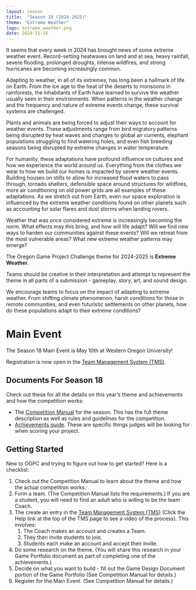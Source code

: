 ```yaml
---
layout: season
title:  "Season 18 (2024-2025)"
theme: "Extreme Weather"
logo: extreme_weather.png
date: 2024-11-16
---
```


It seems that every week in 2024 has brought news of some extreme weather event. Record-setting heatwaves on land and at sea, heavy rainfall, severe flooding, prolonged droughts, intense wildfires, and strong hurricanes are becoming increasingly common.

Adapting to weather, in all of its extremes, has long been a hallmark of life on Earth. From the ice age to the heat of the deserts to monsoons in rainforests, the inhabitants of Earth have learned to survive the weather usually seen in their environments. When patterns in the weather change and the frequency and nature of extreme events change, these survival systems are challenged.

Plants and animals are being forced to adjust their ways to account for weather events. These adjustments range from bird migratory patterns being disrupted by heat waves and changes to global air currents, elephant populations struggling to find watering holes, and even fish breeding seasons being disrupted by extreme changes in water temperature.

For humanity, these adaptations have profound influence on cultures and how we experience the world around us. Everything from the clothes we wear to how we build our homes is impacted by severe weather events. Building houses on stilts to allow for increased flood waters to pass through, tornado shelters, defensible space around structures for wildfires, more air conditioning on old power grids are all examples of these adaptations. As we stretch out from Earth, even our space exploration is influenced by the extreme weather conditions found on other planets such as accounting for solar flares and dust storms when landing rovers.

Weather that was once considered extreme is increasingly becoming the norm. What effects may this bring, and how will life adapt? Will we find new ways to harden our communities against these events? Will we retreat from the most vulnerable areas? What new extreme weather patterns may emerge?

The Oregon Game Project Challenge theme for 2024-2025 is **Extreme Weather**.

Teams should be creative in their interpretation and attempt to represent the theme in all parts of a submission - gameplay, story, art, and sound design.

We encourage teams to focus on the impact of adapting to extreme weather. From shifting climate phenomenon, harsh conditions for those in remote communities, and even futuristic settlements on other planets, how do these populations adapt to their extreme conditions?

# Main Event

The Season 18 Main Event is May 10th at Western Oregon University!

Registration is now open in the [Team Management System (TMS)](https://tms.ogpc.info/).

## Documents For Season 18

Check out these for all the details on this year’s theme and achievements and how the competition works:

* The [Competition Manual](https://docs.google.com/document/d/1V7z_7HlAZGuA9OiTbUsXLKCI-WPI3Vz6ZEQzq29mwy0/) for the season.
  This has the full theme description as well as rules and guidelines for the competition.
* [Achievements guide](https://docs.google.com/document/d/1noxeGvCQHZ84WFZQuvIaFOtKpsTG3SKmAq313A8pc38/). These
  are specific things judges will be looking for when scoring your project.

## Getting Started

New to OGPC and trying to figure out how to get started? Here is a checklist:

1. Check out the Competition Manual to learn about the theme and how the actual competition works.
2. Form a team. (The Competition Manual lists the requirements.) If you are a student, you will need to find
   an adult who is willing to be the team Coach.
3. The create an entry in the [Team Management System (TMS)](https://tms.ogpc.info/) (Click the Help 
   link at the top of the TMS page to see a video of the process). This involves:
   1. The Coach makes an account and creates a Team.
   2. They then invite students to join.
   3. Students each make an account and accept their invite.
4. Do some research on the theme. (You will share this research in your Game Portfolio document as
   part of completing one of the achievements.)
5. Decide on what you want to build - fill out the Game Design Document portion of the Game Portfolio
   (See Competition Manual for details.)
6. Register for the Main Event. (See Competition Manual for details.)
